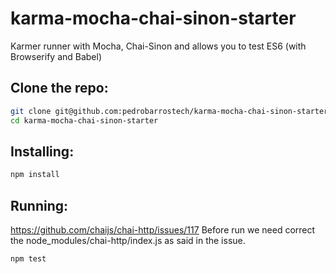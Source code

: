 # karma-mocha-chai-sinon-starter

Karmer runner with Mocha, Chai-Sinon and allows you to test ES6 (with Browserify and Babel)

## Clone the repo:

```sh
git clone git@github.com:pedrobarrostech/karma-mocha-chai-sinon-starter.git
cd karma-mocha-chai-sinon-starter
```

## Installing:

```sh
npm install
```



## Running:

https://github.com/chaijs/chai-http/issues/117 
Before run we need correct the node_modules/chai-http/index.js as said in the issue.

```sh
npm test
```
